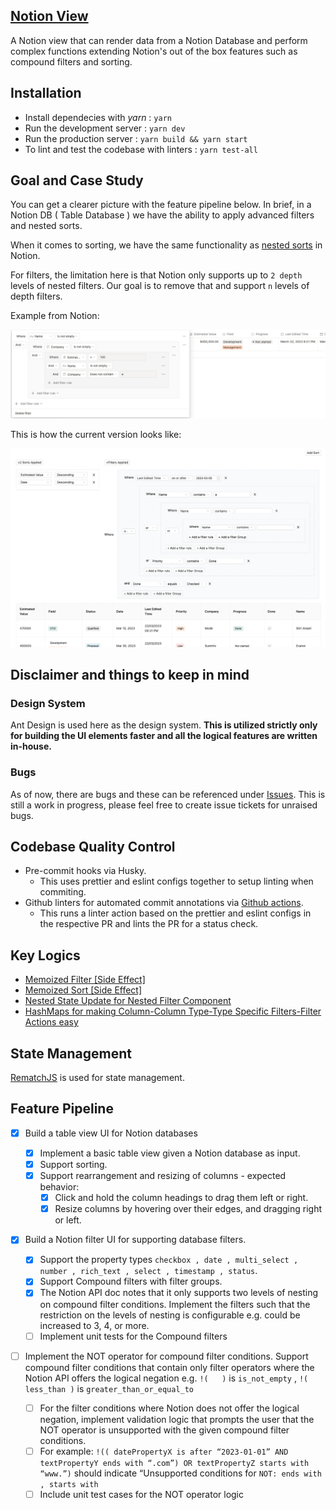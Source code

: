 ## [Notion View](https://notion-crm-view.vercel.app/)

A Notion view that can render data from a Notion Database and perform complex functions extending Notion's out of the box features such as compound filters and sorting.

## Installation

- Install dependecies with _yarn_ : `yarn`
- Run the development server : `yarn dev`
- Run the production server : `yarn build && yarn start`
- To lint and test the codebase with linters : `yarn test-all`

## Goal and Case Study

You can get a clearer picture with the feature pipeline below. In brief, in a Notion DB ( Table Database ) we have the ability to apply advanced filters and nested sorts.

When it comes to sorting, we have the same functionality as [nested sorts](https://developers.notion.com/reference/post-database-query-sort) in Notion.

For filters, the limitation here is that Notion only supports up to `2 depth` levels of nested filters. Our goal is to remove that and support `n` levels of depth filters.

Example from Notion:

<img src='./public/github-assets/notion-filter.png' alt='notion-filter-view' />

This is how the current version looks like:

<img src='./public/github-assets/extended-notion-filter.png' alt='extended-notion-filter-view' />

## Disclaimer and things to keep in mind

### Design System

Ant Design is used here as the design system. **This is utilized strictly only for building the UI elements faster and all the logical features are written in-house.**

### Bugs

As of now, there are bugs and these can be referenced under [Issues](https://github.com/Gurubalan-GIT/notion-crm/issues). This is still a work in progress, please feel free to create issue tickets for unraised bugs.

## Codebase Quality Control
- Pre-commit hooks via Husky.
  - This uses prettier and eslint configs together to setup linting when commiting.
- Github linters for automated commit annotations via [Github actions](https://github.com/Gurubalan-GIT/notion-crm/blob/main/.github/workflows/linter.yml).
  - This runs a linter action based on the prettier and eslint configs in the respective PR and lints the PR for a status check.
  

## Key Logics 

- [Memoized Filter [Side Effect]](./common/utils/helpers/memoizers.ts)
- [Memoized Sort [Side Effect]](./common/utils/helpers/memoizers.ts)
- [Nested State Update for Nested Filter Component](./common/utils/helpers/filters.ts)
- [HashMaps for making Column-Column Type-Type Specific Filters-Filter Actions easy](./common/utils/helpers/hashmaps.ts)

## State Management 

[RematchJS](https://rematchjs.org/) is used for state management.

## Feature Pipeline

- [x] Build a table view UI for Notion databases

  - [x] Implement a basic table view given a Notion database as input.
  - [x] Support sorting.
  - [x] Support rearrangement and resizing of columns - expected behavior:
    - [x] Click and hold the column headings to drag them left or right.
    - [x] Resize columns by hovering over their edges, and dragging right or left.

- [x] Build a Notion filter UI for supporting database filters.

  - [x] Support the property types `checkbox , date , multi_select , number , rich_text ,
select , timestamp , status`.
  - [x] Support Compound filters with filter groups.
  - [x] The Notion API doc notes that it only supports two levels of nesting on compound filter conditions. Implement the filters such that the restriction on the levels of nesting is configurable e.g. could be increased to 3, 4, or more.
  - [ ] Implement unit tests for the Compound filters

- [ ] Implement the NOT operator for compound filter conditions. Support compound filter conditions that contain only filter operators where the Notion API offers the logical negation e.g. `!(   )` is `is_not_empty` , `!( less_than )` is `greater_than_or_equal_to`
  - [ ] For the filter conditions where Notion does not offer the logical negation, implement validation logic that prompts the user that the NOT operator is unsupported with the given compound filter conditions.
  - [ ] For example: `!(( datePropertyX is after “2023-01-01” AND textPropertyY ends with “.com”) OR textPropertyZ starts with “www.”)` should indicate “Unsupported conditions for `NOT: ends with , starts with`
  - [ ] Include unit test cases for the NOT operator logic
